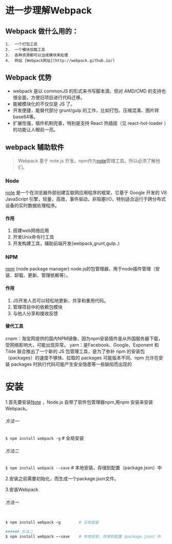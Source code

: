 # 进一步理解Webpack

## Webpack 做什么用的： 

    1.  一个打包工具
    2.  一个模块加载工具
    3.  各种资源都可以当成模块来处理
    4.  网站 [Webpack网站](http://webpack.github.io/)

## Webpack 优势

* webpack 是以 commonJS 的形式来书写脚本滴，但对 AMD/CMD     的支持也很全面，方便旧项目进行代码迁移。
* 能被模块化的不仅仅是 JS 了。
* 开发便捷，能替代部分 grunt/gulp 的工作，比如打包、压缩混淆、图片转base64等。
* 扩展性强，插件机制完善，特别是支持 React 热插拔（见 react-hot-loader   ）的功能让人眼前一亮。
  
##  webpack 辅助软件 

>Webpack 基于 note.js 开发。npm作为[note](https://nodejs.org/en/)管理工具。所以必须了解他们。

### Node

[note](https://nodejs.org/en/) 是一个在浏览器外部创建互联网应用程序的框架，它基于 Google 开发的 V8 JavaScript 引擎，轻量，高效，事件驱动，非阻塞I/O，特别适合运行于跨分布式设备的实时数据处理程序。
#### 作用
1. 搭建web网络应用
2. 开发Unix命令行工具
3. 开发构建工具，辅助前端开发(webpack,grunt,gulp..)

### NPM
[npm](https://www.npmjs.com/) (node package manager) node.js的包管理器，用于node插件管理（安装、卸载、更新、管理依赖等）。
#### 作用
1. JS开发人员可以轻松地更新、共享和重用代码。
2. 管理项目中的依赖包模块
3. 与他人分享和接收反馈

#### 替代工具 
cnpm：淘宝网提供的国内NPM镜像，因为npm安装插件是从外国服务器下载，受网络影响大，可能出现异常。
yarn：是Facebook、Google、Exponent 和 Tilde 联合推出了一个新的 JS 包管理工具，是为了弥补 npm 的安装包（packages）的速度不够快、拉取的 packages 可能版本不同、npm 允许在安装 packages 时执行代码可能产生安全隐患等一些缺陷而出现的

# 安装
  1.首先要安装[Note](https://nodejs.org/en/) ，Node.js 自带了软件包管理器npm,用npm 安装来安装Webpack。

###### 方法一
`$ npm install webpack -g`        # 全局安装

###### 方法二
`$ npm install webpack --save`    # 本地安装，存储到配置（package.json）中

  2.安装之前需要初始化，而生成一个package.json文件。
  
  3.安装Webpack


###### 方法一
```ruby

$ npm install webpack -g        # 全局安装

###### 方法二
$ npm install webpack --save    # 本地安装，存储到配置（package.json）中
``` 





